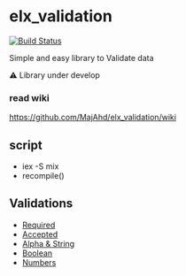 # elx_validation
[![Build Status](https://www.travis-ci.com/MajAhd/elx_validation.svg?branch=main)](https://www.travis-ci.com/MajAhd/elx_validation)


Simple and easy library to Validate data

⚠️ Library under develop

### read wiki

https://github.com/MajAhd/elx_validation/wiki

## script 
- iex -S mix
- recompile()

## Validations
- [Required](https://github.com/MajAhd/elx_validation/wiki/Required)
- [Accepted](https://github.com/MajAhd/elx_validation/wiki/Accepted)
- [Alpha & String](https://github.com/MajAhd/elx_validation/wiki/Alpha-and-String)
- [Boolean](https://github.com/MajAhd/elx_validation/wiki/Boolean)
- [Numbers](https://github.com/MajAhd/elx_validation/wiki/Numbers)